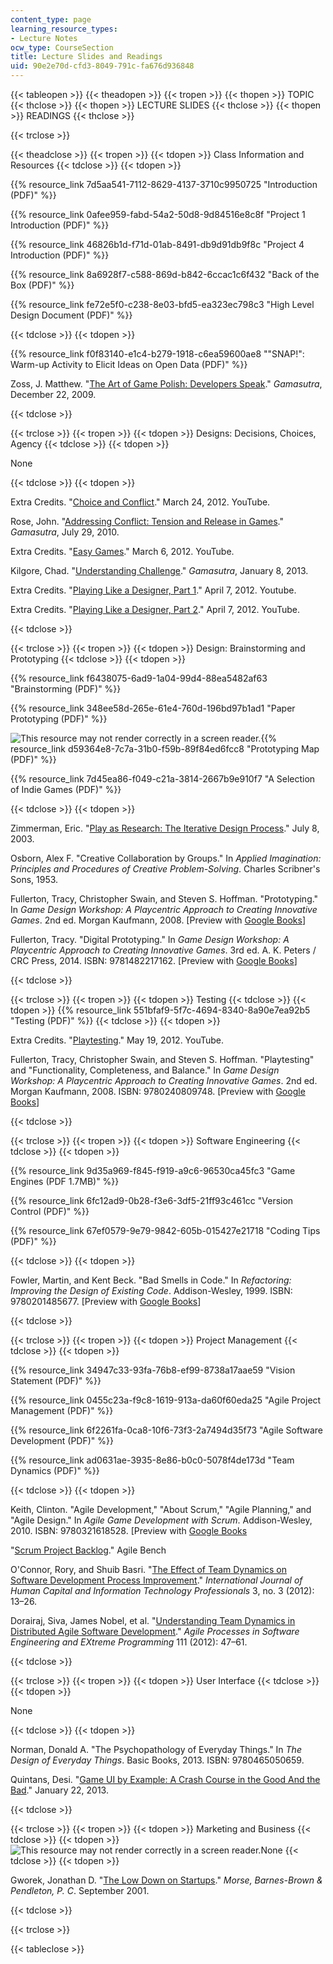 ```yaml
---
content_type: page
learning_resource_types:
- Lecture Notes
ocw_type: CourseSection
title: Lecture Slides and Readings
uid: 90e2e70d-cfd3-8049-791c-fa676d936848
---
```


{{< tableopen >}}
{{< theadopen >}}
{{< tropen >}}
{{< thopen >}}
TOPIC
{{< thclose >}}
{{< thopen >}}
LECTURE SLIDES
{{< thclose >}}
{{< thopen >}}
READINGS
{{< thclose >}}

{{< trclose >}}

{{< theadclose >}}
{{< tropen >}}
{{< tdopen >}}
Class Information and Resources
{{< tdclose >}}
{{< tdopen >}}


{{% resource_link 7d5aa541-7112-8629-4137-3710c9950725 "Introduction (PDF)" %}}

{{% resource_link 0afee959-fabd-54a2-50d8-9d84516e8c8f "Project 1 Introduction (PDF)" %}}

{{% resource_link 46826b1d-f71d-01ab-8491-db9d91db9f8c "Project 4 Introduction (PDF)" %}}

{{% resource_link 8a6928f7-c588-869d-b842-6ccac1c6f432 "Back of the Box (PDF)" %}}

{{% resource_link fe72e5f0-c238-8e03-bfd5-ea323ec798c3 "High Level Design Document (PDF)" %}}


{{< tdclose >}}
{{< tdopen >}}


{{% resource_link f0f83140-e1c4-b279-1918-c6ea59600ae8 "\"SNAP!\": Warm-up Activity to Elicit Ideas on Open Data (PDF)" %}}

Zoss, J. Matthew. "[The Art of Game Polish: Developers Speak](http://www.gamasutra.com/view/feature/132611/the_art_of_game_polish_developers_.php?print=1)." _Gamasutra_, December 22, 2009.


{{< tdclose >}}

{{< trclose >}}
{{< tropen >}}
{{< tdopen >}}
Designs: Decisions, Choices, Agency
{{< tdclose >}}
{{< tdopen >}}


None


{{< tdclose >}}
{{< tdopen >}}


Extra Credits. "[Choice and Conflict](https://www.youtube.com/watch?v=lg8fVtKyYxY)." March 24, 2012. YouTube.

Rose, John. "[Addressing Conflict: Tension and Release in Games](http://www.gamasutra.com/view/feature/134313/addressing_conflict_tension_and_.php)." _Gamasutra_, July 29, 2010.

Extra Credits. "[Easy Games](https://www.youtube.com/watch?v=BWFzFsHc75U)." March 6, 2012. YouTube.

Kilgore, Chad. "[Understanding Challenge](http://www.gamasutra.com/view/feature/184425/understanding_challenge.php)." _Gamasutra_, January 8, 2013.

Extra Credits. "[Playing Like a Designer, Part 1](https://www.youtube.com/watch?v=_HmtmoGwpZc)." April 7, 2012. Youtube.

Extra Credits. "[Playing Like a Designer, Part 2](https://www.youtube.com/watch?v=6op8eV5OBwE)." April 7, 2012. YouTube.


{{< tdclose >}}

{{< trclose >}}
{{< tropen >}}
{{< tdopen >}}
Design: Brainstorming and Prototyping
{{< tdclose >}}
{{< tdopen >}}


{{% resource_link f6438075-6ad9-1a04-99d4-88ea5482af63 "Brainstorming (PDF)" %}}

{{% resource_link 348ee58d-265e-61e4-760d-196bd97b1ad1 "Paper Prototyping (PDF)" %}}

![This resource may not render correctly in a screen reader.](/images/inacessible.gif){{% resource_link d59364e8-7c7a-31b0-f59b-89f84ed6fcc8 "Prototyping Map (PDF)" %}}

{{% resource_link 7d45ea86-f049-c21a-3814-2667b9e910f7 "A Selection of Indie Games (PDF)" %}}


{{< tdclose >}}
{{< tdopen >}}


Zimmerman, Eric. "[Play as Research: The Iterative Design Process](https://famst109mg.wordpress.com/2017/01/17/play-as-research-the-iterative-design-process-eric-zimmerman/)." July 8, 2003.

Osborn, Alex F. "Creative Collaboration by Groups." In _Applied Imagination: Principles and Procedures of Creative Problem-Solving_. Charles Scribner's Sons, 1953.

Fullerton, Tracy, Christopher Swain, and Steven S. Hoffman. "Prototyping." In _Game Design Workshop: A Playcentric Approach to Creating Innovative Games_. 2nd ed. Morgan Kaufmann, 2008. \[Preview with [Google Books](http://books.google.com/books?id=GELLBQAAQBAJ&pg=PA175=onepage)\]

Fullerton, Tracy. "Digital Prototyping." In _Game Design Workshop: A Playcentric Approach to Creating Innovative Games_. 3rd ed. A. K. Peters / CRC Press, 2014. ISBN: 9781482217162. \[Preview with [Google Books](http://books.google.com/books?id=7nDvAgAAQBAJ&pg=PA235=onepage)\]


{{< tdclose >}}

{{< trclose >}}
{{< tropen >}}
{{< tdopen >}}
Testing
{{< tdclose >}}
{{< tdopen >}}
{{% resource_link 551bfaf9-5f7c-4694-8340-8a90e7ea92b5 "Testing (PDF)" %}}
{{< tdclose >}}
{{< tdopen >}}


Extra Credits. "[Playtesting](https://www.youtube.com/watch?v=on7endO4lPY)." May 19, 2012. YouTube.

Fullerton, Tracy, Christopher Swain, and Steven S. Hoffman. "Playtesting" and "Functionality, Completeness, and Balance." In _Game Design Workshop: A Playcentric Approach to Creating Innovative Games_. 2nd ed. Morgan Kaufmann, 2008. ISBN: 9780240809748. \[Preview with [Google Books](http://books.google.com/books?id=OjIYWtqWxtAC&pg=PA248=onepage)\]


{{< tdclose >}}

{{< trclose >}}
{{< tropen >}}
{{< tdopen >}}
Software Engineering
{{< tdclose >}}
{{< tdopen >}}


{{% resource_link 9d35a969-f845-f919-a9c6-96530ca45fc3 "Game Engines (PDF 1.7MB)" %}}

{{% resource_link 6fc12ad9-0b28-f3e6-3df5-21ff93c461cc "Version Control (PDF)" %}}

{{% resource_link 67ef0579-9e79-9842-605b-015427e21718 "Coding Tips (PDF)" %}}


{{< tdclose >}}
{{< tdopen >}}


Fowler, Martin, and Kent Beck. "Bad Smells in Code." In _Refactoring: Improving the Design of Existing Code_. Addison-Wesley, 1999. ISBN: 9780201485677. \[Preview with [Google Books](http://books.google.com/books?id=pqBXBltqwBAC&pg=PA75#v=onepage)\]


{{< tdclose >}}

{{< trclose >}}
{{< tropen >}}
{{< tdopen >}}
Project Management
{{< tdclose >}}
{{< tdopen >}}


{{% resource_link 34947c33-93fa-76b8-ef99-8738a17aae59 "Vision Statement (PDF)" %}}

{{% resource_link 0455c23a-f9c8-1619-913a-da60f60eda25 "Agile Project Management (PDF)" %}}

{{% resource_link 6f2261fa-0ca8-10f6-73f3-2a7494d35f73 "Agile Software Development (PDF)" %}}

{{% resource_link ad0631ae-3935-8e86-b0c0-5078f4de173d "Team Dynamics (PDF)" %}}


{{< tdclose >}}
{{< tdopen >}}


Keith, Clinton. "Agile Development," "About Scrum," "Agile Planning," and "Agile Design." In _Agile Game Development with Scrum_. Addison-Wesley, 2010. ISBN: 9780321618528. \[Preview with [Google Books](http://books.google.com/books?id=OYWWRFFc29gC&pg=PAfrontcover)

"[Scrum Project Backlog](https://www.mountaingoatsoftware.com/agile/scrum/scrum-tools/product-backlog)." Agile Bench

O'Connor, Rory, and Shuib Basri. "[The Effect of Team Dynamics on Software Development Process Improvement](http://dx.doi.org/10.4018/jhcitp.2012070102)." _International Journal of Human Capital and Information Technology Professionals_ 3, no. 3 (2012): 13–26.

Dorairaj, Siva, James Nobel, et al. "[Understanding Team Dynamics in Distributed Agile Software Development](http://dx.doi.org/10.1007/978-3-642-30350-0_4)." _Agile Processes in Software Engineering and EXtreme Programming_ 111 (2012): 47–61.


{{< tdclose >}}

{{< trclose >}}
{{< tropen >}}
{{< tdopen >}}
User Interface
{{< tdclose >}}
{{< tdopen >}}


None


{{< tdclose >}}
{{< tdopen >}}


Norman, Donald A. "The Psychopathology of Everyday Things." In _The Design of Everyday Things_. Basic Books, 2013. ISBN: 9780465050659.

Quintans, Desi. "[Game UI by Example: A Crash Course in the Good And the Bad](http://gamedevelopment.tutsplus.com/tutorials/game-ui-by-example-a-crash-course-in-the-good-and-bad--gamedev-3943)." January 22, 2013.


{{< tdclose >}}

{{< trclose >}}
{{< tropen >}}
{{< tdopen >}}
Marketing and Business
{{< tdclose >}}
{{< tdopen >}}
![This resource may not render correctly in a screen reader.](/images/inacessible.gif)None
{{< tdclose >}}
{{< tdopen >}}


Gworek, Jonathan D. "[The Low Down on Startups](http://www.mbbp.com/news/low-down)." _Morse, Barnes-Brown & Pendleton, P. C_. September 2001.


{{< tdclose >}}

{{< trclose >}}

{{< tableclose >}}